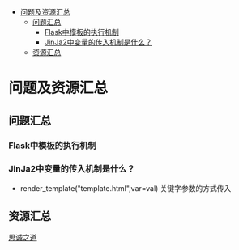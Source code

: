 <!-- MarkdownTOC -->

- [问题及资源汇总](#问题及资源汇总)
	- [问题汇总](#问题汇总)
		- [Flask中模板的执行机制](#flask中模板的执行机制)
		- [JinJa2中变量的传入机制是什么？](#jinja2中变量的传入机制是什么？)
	- [资源汇总](#资源汇总)

<!-- /MarkdownTOC -->
# 问题及资源汇总

## 问题汇总

### Flask中模板的执行机制

### JinJa2中变量的传入机制是什么？
 
* render_template("template.html",var=val) 关键字参数的方式传入 

## 资源汇总

[思诚之道](http://www.bjhee.com/jinja2-context.html)